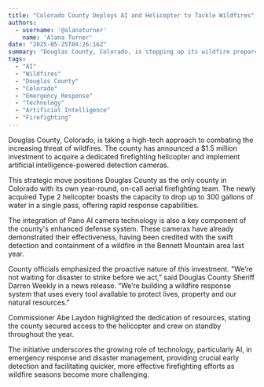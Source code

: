 ```yaml
---
title: "Colorado County Deploys AI and Helicopter to Tackle Wildfires"
authors:
  - username: '@alanaturner'
    name: 'Alana Turner'
date: "2025-05-25T04:26:16Z"
summary: "Douglas County, Colorado, is stepping up its wildfire preparedness with a significant investment in a dedicated firefighting helicopter and advanced AI detection cameras, becoming the first county in the state with a year-round aerial team."
tags:
  - "AI"
  - "Wildfires"
  - "Douglas County"
  - "Colorado"
  - "Emergency Response"
  - "Technology"
  - "Artificial Intelligence"
  - "Firefighting"
---
```


Douglas County, Colorado, is taking a high-tech approach to combating the increasing threat of wildfires. The county has announced a $1.5 million investment to acquire a dedicated firefighting helicopter and implement artificial intelligence-powered detection cameras.

This strategic move positions Douglas County as the only county in Colorado with its own year-round, on-call aerial firefighting team. The newly acquired Type 2 helicopter boasts the capacity to drop up to 300 gallons of water in a single pass, offering rapid response capabilities.

The integration of Pano AI camera technology is also a key component of the county's enhanced defense system. These cameras have already demonstrated their effectiveness, having been credited with the swift detection and containment of a wildfire in the Bennett Mountain area last year.

County officials emphasized the proactive nature of this investment. "We’re not waiting for disaster to strike before we act,” said Douglas County Sheriff Darren Weekly in a news release. “We’re building a wildfire response system that uses every tool available to protect lives, property and our natural resources.”

Commissioner Abe Laydon highlighted the dedication of resources, stating the county secured access to the helicopter and crew on standby throughout the year.

The initiative underscores the growing role of technology, particularly AI, in emergency response and disaster management, providing crucial early detection and facilitating quicker, more effective firefighting efforts as wildfire seasons become more challenging.
